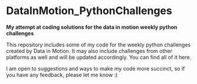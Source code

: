 # DataInMotion_PythonChallenges
**My attempt at coding solutions for the data in motion weekly python challenges**

This repository includes some of my code for the weekly python challenges created by Data in Motion. It may also include challenges from other platforms as well and will be updated accordingly. You can find all of it here. 

I am open to suggestions and ways to make my code more succinct, so if you have any feedback, please let me know :)
